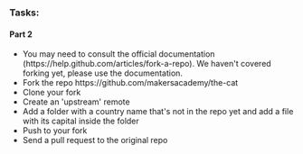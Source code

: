 <h3>Tasks:</h3>

<h4>Part 2</h4>

<ul>
	<li>You may need to consult the official documentation (https://help.github.com/articles/fork-a-repo). We haven't covered forking yet, please use the documentation.</li>
	<li>Fork the repo https://github.com/makersacademy/the-cat</li>
	<li>Clone your fork </li>
	<li>Create an 'upstream' remote</li>
	<li>Add a folder with a country name that's not in the repo yet and add a file with its capital inside the folder</li>
	<li>Push to your fork</li>
	<li>Send a pull request to the original repo</li>
</ul>
